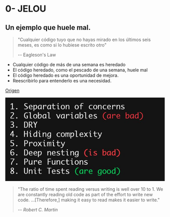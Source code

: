 # 0- JELOU

## Un ejemplo que huele mal.

> "Cualquier código tuyo que no hayas mirado en los últimos seis meses, es como si lo hubiese escrito otro"
>
> -- Eagleson's Law

* Cualquier código de más de una semana es heredado
* El código heredado, como el pescado de una semana, huele mal
* El código heredado es una oportunidad de mejora.
* Reescribirlo para entenderlo es una necesidad.

[Origen](https://github.com/benbyford/game-of-life-js)

![Pasos para un mejor código](./better_code.jpg)

> "The ratio of time spent reading versus writing is well over 10 to 1. We are constantly reading old code as part of the effort to write new code. ...[Therefore,] making it easy to read makes it easier to write."
>
> -- _Robert C. Martin_
